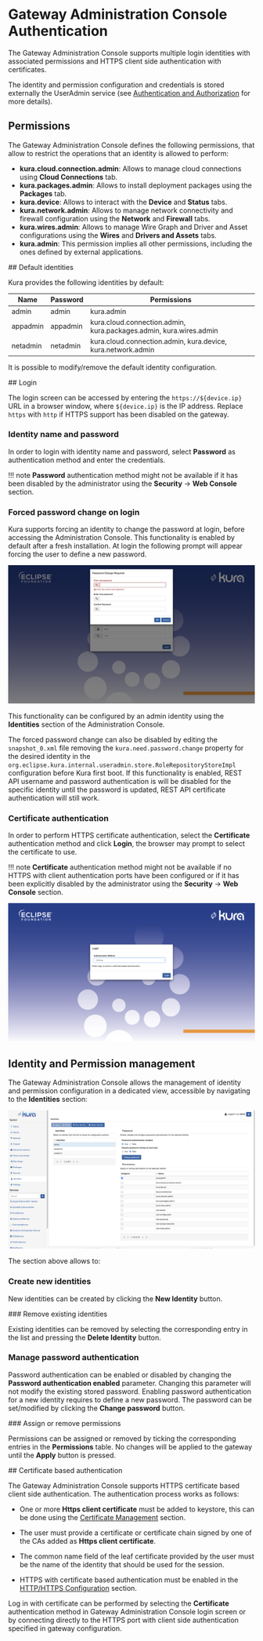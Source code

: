 # Gateway Administration Console Authentication

The Gateway Administration Console supports multiple login identities with associated permissions and HTTPS client side authentication with certificates.

The identity and permission configuration and credentials is stored externally the UserAdmin service (see [Authentication and Authorization](doc:authentication-and-authorization) for more details).



## Permissions

The Gateway Administration Console defines the following permissions, that allow to restrict the operations that an identity is allowed to perform:

* **kura.cloud.connection.admin**: Allows to manage cloud connections using **Cloud Connections** tab.
* **kura.packages.admin**: Allows to install deployment packages using the **Packages** tab.
* **kura.device**: Allows to interact with the **Device** and **Status** tabs.
* **kura.network.admin**: Allows to manage network connectivity and firewall configuration using the **Network** and **Firewall** tabs.
* **kura.wires.admin**: Allows to manage Wire Graph and Driver and Asset configurations using the **Wires** and **Drivers and Assets** tabs.
* **kura.admin**: This permission implies all other permissions, including the ones defined by external applications. 



## Default identities

Kura provides the following identities by default:

| Name | Password | Permissions |
| ---- | -------- | ----------- |
| admin | admin | kura.admin |
| appadmin | appadmin | kura.cloud.connection.admin, kura.packages.admin, kura.wires.admin |
| netadmin | netadmin | kura.cloud.connection.admin, kura.device, kura.network.admin |

It is possible to modify/remove the default identity configuration.



## Login

The login screen can be accessed by entering the `https://${device.ip}` URL in a browser window, where `${device.ip}` is the IP address. Replace `https` with `http` if HTTPS support has been disabled on the gateway.

### Identity name and password

In order to login with identity name and password, select **Password** as authentication method and enter the credentials.

!!! note
    **Password** authentication method might not be available if it has been disabled by the administrator using the **Security** -> **Web Console** section.

### Forced password change on login

Kura supports forcing an identity to change the password at login, before accessing the Administration Console. This functionality is enabled by default after a fresh installation. At login the following prompt will appear forcing the user to define a new password.

![Forced Password Change Login](./images/forced-passoword-change-login.png)

This functionality can be configured by an admin identity using the **Identities** section of the Administration Console.

The forced password change can also be disabled by editing the `snapshot_0.xml` file removing the `kura.need.password.change` property for the desired identity in the `org.eclipse.kura.internal.useradmin.store.RoleRepositoryStoreImpl` configuration before Kura first boot. If this functionality is enabled, REST API username and password authentication is will be disabled for the specific identity until the password is updated, REST API certificate authentication will still work.

### Certificate authentication

In order to perform HTTPS certificate authentication, select the **Certificate** authentication method and click **Login**, the browser may prompt to select the certificate to use.

!!! note
    **Certificate** authentication method might not be available if no HTTPS with client authentication ports have been configured or if it has been explicitly disabled by the administrator using the **Security** -> **Web Console** section.

![Certificate Login](./images/certificate-login.png)



## Identity and Permission management

The Gateway Administration Console allows the management of identity and permission configuration in a dedicated view, accessible by navigating to the **Identities** section:

![Identities](./images/identities.png)

The section above allows to:

### Create new identities

New identities can be created by clicking the **New Identity** button.

### Remove existing identities

Existing identities can be removed by selecting the corresponding entry in the list and pressing the **Delete Identity** button.

### Manage password authentication

Password authentication can be enabled or disabled by changing the **Password authentication enabled** parameter. Changing this parameter will not modify the existing stored password. Enabling password authentication for a new identity requires to define a new password. The password can be set/modified by clicking the **Change password** button.

### Assign or remove permissions

Permissions can be assigned or removed by ticking the corresponding entries in the **Permissions** table. No changes will be applied to the gateway until the **Apply** button is pressed.



## Certificate based authentication

The Gateway Administration Console supports HTTPS certificate based client side authentication.
The authentication process works as follows:

* One or more **Https client certificate** must be added to keystore, this can be done using the [Certificate Management](doc:certificate-management) section.

* The user must provide a certificate or certificate chain signed by one of the CAs added as **Https client certificate**.

* The common name field of the leaf certificate provided by the user must be the name of the identity that should be used for the session.

* HTTPS with certificate based authentication must be enabled in the [HTTP/HTTPS Configuration](doc:httphttps-configuration) section.

Log in with certificate can be performed by selecting the **Certificate** authentication method in Gateway Administration Console login screen or by connecting directly to the HTTPS port with client side authentication specified in gateway configuration.